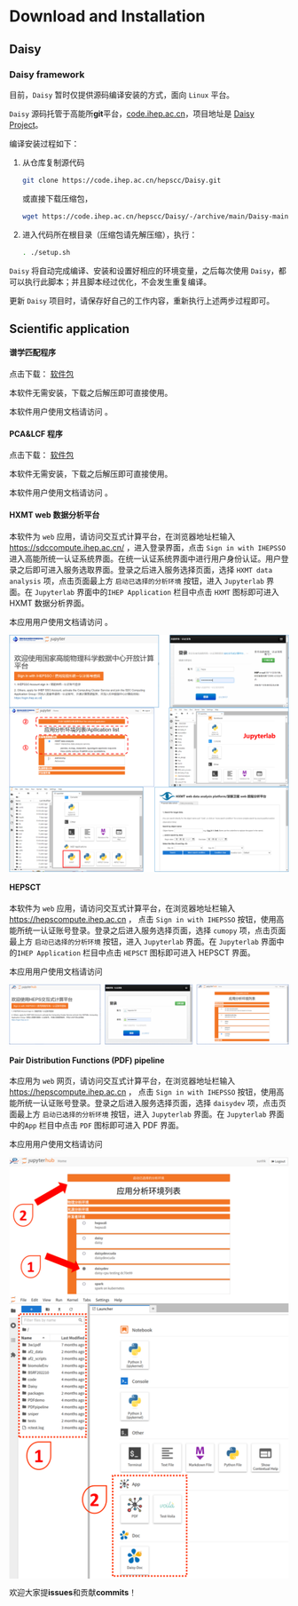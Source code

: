 # Download and Installation

## Daisy 

### Daisy framework

目前，`Daisy` 暂时仅提供源码编译安装的方式，面向 `Linux` 平台。

`Daisy` 源码托管于高能所**git**平台，[code.ihep.ac.cn](https://code.ihep.ac.cn)，项目地址是 [Daisy Project](https://code.ihep.ac.cn/hepscc/Daisy)。

编译安装过程如下：

1. 从仓库复制源代码
   ```bash
   git clone https://code.ihep.ac.cn/hepscc/Daisy.git
   ```
   或直接下载压缩包，
   ```bash
   wget https://code.ihep.ac.cn/hepscc/Daisy/-/archive/main/Daisy-main.tar.gz
   ```

2. 进入代码所在根目录（压缩包请先解压缩），执行：
   ```bash
   . ./setup.sh
   ```

`Daisy` 将自动完成编译、安装和设置好相应的环境变量，之后每次使用 `Daisy`，都可以执行此脚本；并且脚本经过优化，不会发生重复编译。

更新 `Daisy` 项目时，请保存好自己的工作内容，重新执行上述两步过程即可。

## Scientific application


#### 谱学匹配程序

点击下载： [软件包](https://docs.ihep.ac.cn/link/AA9C3A30188A4945F9BAE364E8541AA95C)

本软件无需安装，下载之后解压即可直接使用。

本软件用户使用文档请访问 [](../tutorial/XASmatch.md)。


#### PCA&LCF 程序

点击下载： [软件包](https://docs.ihep.ac.cn/link/AAF9A02D2FDEF64AED9BB07E00D1414ED4)

本软件无需安装，下载之后解压即可直接使用。

本软件用户使用文档请访问 [](../tutorial/XASpcalcf.md)。


#### HXMT web 数据分析平台

本软件为 `web` 应用，请访问交互式计算平台，在浏览器地址栏输入 https://sdccompute.ihep.ac.cn/ ，进入登录界面，点击 `Sign in with IHEPSSO` 进入高能所统一认证系统界面。在统一认证系统界面中进行用户身份认证。用户登录之后即可进入服务选取界面。登录之后进入服务选择页面，选择 `HXMT data analysis` 项，点击页面最上方 `启动已选择的分析环境` 按钮，进入 `Jupyterlab` 界面。在 `Jupyterlab` 界面中的`IHEP Application` 栏目中点击 `HXMT` 图标即可进入 HXMT 数据分析界面。

本应用用户使用文档请访问 [](../tutorial/astronomy/hxmt.md)。

<img src="../images/astronomy/login.png" align=center />

<img src="../images/astronomy/serviceselection.png" align=center />

<img src="../images/astronomy/enterUI.png" align=center />



#### HEPSCT 

本软件为 `web` 应用，请访问交互式计算平台，在浏览器地址栏输入 https://hepscompute.ihep.ac.cn ， 点击 `Sign in with IHEPSSO` 按钮，使用高能所统一认证账号登录。登录之后进入服务选择页面，选择 `cumopy` 项，点击页面最上方 `启动已选择的分析环境` 按钮，进入 `Jupyterlab` 界面。在 `Jupyterlab` 界面中的`IHEP Application` 栏目中点击 `HEPSCT` 图标即可进入 HEPSCT 界面。

本应用用户使用文档请访问 [](../tutorial/hepsct.md)

<img src="../images/imaging/login.png" align=center />


#### Pair Distribution Functions (PDF) pipeline

本应用为 `web` 网页，请访问交互式计算平台，在浏览器地址栏输入 https://hepscompute.ihep.ac.cn ， 点击 `Sign in with IHEPSSO` 按钮，使用高能所统一认证账号登录。登录之后进入服务选择页面，选择 `daisydev` 项，点击页面最上方 `启动已选择的分析环境` 按钮，进入 `Jupyterlab` 界面。在 `Jupyterlab` 界面中的`App` 栏目中点击 `PDF` 图标即可进入 PDF 界面。

本应用用户使用文档请访问 [](../tutorial/PDF.md)

<img src="../images/xrdxs/hepscompute_main.png" align=center />

<img src="../images/xrdxs/jupyterlab.png" align=center />



欢迎大家提**issues**和贡献**commits**！
